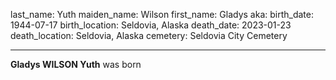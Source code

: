 last_name: Yuth
maiden_name: Wilson
first_name: Gladys
aka: 
birth_date: 1944-07-17
birth_location: Seldovia, Alaska
death_date: 2023-01-23
death_location: Seldovia, Alaska
cemetery: Seldovia City Cemetery

---
**Gladys WILSON Yuth** was born 
